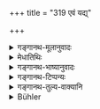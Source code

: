 +++
title = "319 एवं यद्य्"

+++

<details><summary>गङ्गानथ-मूलानुवादः</summary>

Even though in the cremation-ground, the brilliant fire is not defiled, and it flourishes again when libations are poured unto it at sacrifices.—(318)


Similarly even though they betake themselves to all sorts of undesirable acts, yet Brāhmaṇas should be honoured in every way; for they are the greatest divinity.—(319)
</details>

<details><summary>मेधातिथिः</summary>

**अनिष्टेषु** प्रतिषिद्धेषु वर्तमाना मृदूपक्रमैर् यथाशास्त्रं दण्ड्याः, न सहसाक्रम्य वर्णान्तरवत् ॥ ९.३१९ ॥
</details>

<details><summary>गङ्गानथ-भाष्यानुवादः</summary>

**(verses 9.318-319)**

What is said here has already gone before. The sense is that even though
ill-behaved, the Brāhmaṇa shall not be ill-treated.

‘*Undesirable*’—forbidden.

When they betake themselves to forbidden acts, they shall be dealt and
punished according to law, gently, and not attacked with force, in the
manner of other castes.—(318-319)
</details>

<details><summary>गङ्गानथ-टिप्पन्यः</summary>

**(verse 9.318)**

This verse is quoted in *Vīramitrodaya* (Rājanīti, p. 151).

**(verse 9.319)**

This verse is quoted in *Vīramitrodaya* (Rājanīti, p. 151).
</details>

<details><summary>गङ्गानथ-तुल्य-वाक्यानि</summary>

**(verses 9.313-322)  
**

See Comparative notes for [Verse
9.313].
</details>

<details><summary>Bühler</summary>

319	Thus, though Brahmanas employ themselves in all (sorts of) mean occupations, they must be honoured in every way; for (each of) them is a very great deity.
</details>
